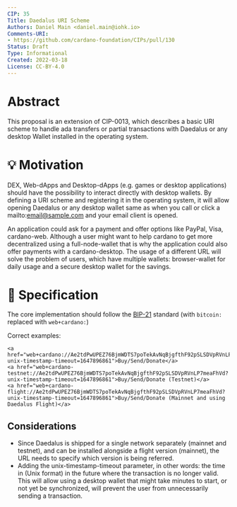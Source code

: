 ```yaml
---
CIP: 35
Title: Daedalus URI Scheme
Authors: Daniel Main <daniel.main@iohk.io>
Comments-URI:
- https://github.com/cardano-foundation/CIPs/pull/130
Status: Draft
Type: Informational
Created: 2022-03-18
License: CC-BY-4.0
---
```


# Abstract

This proposal is an extension of CIP-0013, which describes a basic URI scheme to handle ada transfers or partial transactions with Daedalus or any desktop Wallet installed in the operating system.

# 💡 Motivation

DEX, Web-dApps and Desktop-dApps (e.g. games or desktop applications) should have the possibility to interact directly with desktop wallets. By defining a URI scheme and registering it in the operating system, it will allow opening Daedalus or any desktop wallet same as when you call or click a mailto:email@sample.com and your email client is opened.

An application could ask for a payment and offer options like PayPal, Visa, cardano-web. Although a user might want to help cardano to get more decentralized using a full-node-wallet that is why the application could also offer payments with a cardano-desktop.
The usage of a different URL will solve the problem of users, which have multiple wallets: browser-wallet for daily usage and a secure desktop wallet for the savings.

# 📖 Specification

The core implementation should follow the [BIP-21](https://github.com/bitcoin/bips/blob/master/bip-0021.mediawiki) standard (with `bitcoin:` replaced with `web+cardano:`)

Correct examples:
```
<a href="web+cardano://Ae2tdPwUPEZ76BjmWDTS7poTekAvNqBjgfthF92pSLSDVpRVnLP7meaFhVd?unix-timestamp-timeout=1647896861">Buy/Send/Donate</a>
<a href="web+cardano-testnet://Ae2tdPwUPEZ76BjmWDTS7poTekAvNqBjgfthF92pSLSDVpRVnLP7meaFhVd?unix-timestamp-timeout=1647896861">Buy/Send/Donate (Testnet)</a>
<a href="web+cardano-flight://Ae2tdPwUPEZ76BjmWDTS7poTekAvNqBjgfthF92pSLSDVpRVnLP7meaFhVd?unix-timestamp-timeout=1647896861">Buy/Send/Donate (Mainnet and using Daedalus Flight)</a>
```

## Considerations

- Since Daedalus is shipped for a single network separately (mainnet and testnet), and can be installed alongside a flight version (mainnet), the URL needs to specify which version is being referred.
- Adding the unix-timestamp-timeout parameter, in other words: the time in (Unix format) in the future where the transaction is no longer valid. This will allow using a desktop wallet that might take minutes to start, or not yet be synchronized, will prevent the user from unnecessarily sending a transaction.